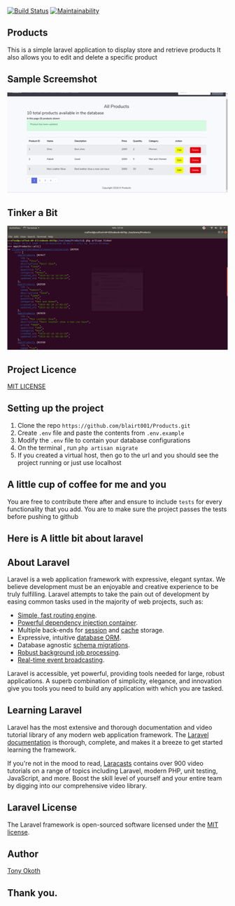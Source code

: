 
[![Build Status](https://travis-ci.org/blairt001/Products.svg?branch=develop)](https://travis-ci.org/blairt001/Products)
[![Maintainability](https://api.codeclimate.com/v1/badges/6f9c7e6798300c35d437/maintainability)](https://codeclimate.com/github/blairt001/Products/maintainability)


## Products
This is a simple laravel application to display store and retrieve products
It also allows you to edit and delete a specific product

## Sample Screemshot

![Products](https://github.com/blairt001/Products/blob/develop/products.png)

## Tinker a Bit

![Products](https://github.com/blairt001/Products/blob/develop/products1.png)

## Project Licence
[MIT LICENSE](https://github.com/blairt001/Products/blob/develop/LICENSE)

## Setting up the project
1. Clone the repo `https://github.com/blairt001/Products.git`
2. Create `.env` file and paste the contents from `.env.example`
3. Modify the `.env` file to contain your database configurations
4. On the terminal , run `php artisan migrate`
5. If you created a virtual host, then go to the url and you should see the project running or just use localhost


## A little cup of coffee for me and you
You are free to contribute there after and ensure to include `tests` for every functionality that you add.
You are to make sure the project passes the tests before pushing to github

## Here is A little bit about laravel

## About Laravel

Laravel is a web application framework with expressive, elegant syntax. We believe development must be an enjoyable and creative experience to be truly fulfilling. Laravel attempts to take the pain out of development by easing common tasks used in the majority of web projects, such as:

- [Simple, fast routing engine](https://laravel.com/docs/routing).
- [Powerful dependency injection container](https://laravel.com/docs/container).
- Multiple back-ends for [session](https://laravel.com/docs/session) and [cache](https://laravel.com/docs/cache) storage.
- Expressive, intuitive [database ORM](https://laravel.com/docs/eloquent).
- Database agnostic [schema migrations](https://laravel.com/docs/migrations).
- [Robust background job processing](https://laravel.com/docs/queues).
- [Real-time event broadcasting](https://laravel.com/docs/broadcasting).

Laravel is accessible, yet powerful, providing tools needed for large, robust applications. A superb combination of simplicity, elegance, and innovation give you tools you need to build any application with which you are tasked.

## Learning Laravel

Laravel has the most extensive and thorough documentation and video tutorial library of any modern web application framework. The [Laravel documentation](https://laravel.com/docs) is thorough, complete, and makes it a breeze to get started learning the framework.

If you're not in the mood to read, [Laracasts](https://laracasts.com) contains over 900 video tutorials on a range of topics including Laravel, modern PHP, unit testing, JavaScript, and more. Boost the skill level of yourself and your entire team by digging into our comprehensive video library.

## Laravel License

The Laravel framework is open-sourced software licensed under the [MIT license](http://opensource.org/licenses/MIT).

## Author
[Tony Okoth](www.linkedin.com/in/tony-okoth-69140b171)

## Thank you.
